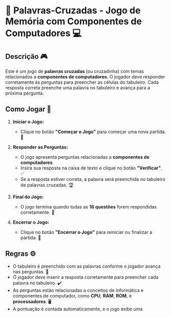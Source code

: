 # 🧩 **Palavras-Cruzadas - Jogo de Memória com Componentes de Computadores** 💻

## Descrição 🎮

Este é um jogo de **palavras cruzadas** (ou cruzadinha) com temas relacionados a **componentes de computadores**. O jogador deve responder corretamente às perguntas para preencher as células do tabuleiro. Cada resposta correta preenche uma palavra no tabuleiro e avança para a próxima pergunta.

## Como Jogar 🔑

1. **Iniciar o Jogo:**
   - Clique no botão **"Começar o Jogo"** para começar uma nova partida. 🚀

2. **Responder as Perguntas:**
   - O jogo apresenta perguntas relacionadas a **componentes de computadores**.
   - Insira sua resposta na caixa de texto e clique no botão **"Verificar"**. ✅
   - Se a resposta estiver correta, a palavra será preenchida no tabuleiro de palavras cruzadas. 🏆

3. **Final do Jogo:**
   - O jogo termina quando todas as **16 questões** forem respondidas corretamente. 🎉

4. **Encerrar o Jogo:**
   - Clique no botão **"Encerrar o Jogo"** para reiniciar ou finalizar a partida. 🔄

## Regras ⚙️

- O tabuleiro é preenchido com as palavras conforme o jogador avança nas perguntas. 🧠
- O jogador deve inserir a resposta corretamente para preencher cada palavra no tabuleiro. ✔️
- As perguntas estão relacionadas a conceitos de informática e componentes de computador, como **CPU**, **RAM**, **ROM**, e **processadores**. 🖥️
- A pontuação é contada automaticamente, e o jogo exibe uma
